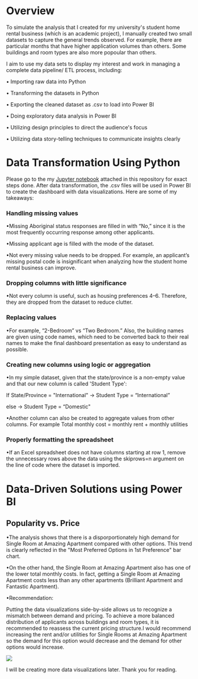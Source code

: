 <h1>Overview</h1>
To simulate the analysis that I created for my university's student home rental business (which is an academic project), I manually created two small datasets to capture the general trends observed. For example, there are particular months that have higher application volumes than others. Some buildings and room types are also more popoular than others.

I aim to use my data sets to display my interest and work in managing a complete data pipeline/ ETL process, including:

• Importing raw data into Python

• Transforming the datasets in Python

• Exporting the cleaned dataset as .csv to load into Power BI

• Doing exploratory data analysis in Power BI

• Utilizing design principles to direct the audience's focus

• Utilizing data story-telling techniques to communicate insights clearly


<h1>Data Transformation Using Python</h1>
Please go to the my <a href="https://github.com/w7978708wen/Student-Home-Rental-Analysis/blob/main/Python_data_analysis.ipynb">Jupyter notebook</a> attached in this repository for exact steps done. After data transformation, the .csv files will be used in Power BI to create the dashboard with data visualizations. Here are some of my takeaways:

<h3>Handling missing values</h3>

•Missing Aboriginal status responses are filled in with “No,” since it is the most frequently occurring response among other applicants.

•Missing applicant age is filled with the mode of the dataset.

•Not every missing value needs to be dropped. For example, an applicant’s missing postal code is insignificant when analyzing how the student home rental business can improve.

<h3>Dropping columns with little significance</h3>

•Not every column is useful, such as housing preferences 4–6. Therefore, they are dropped from the dataset to reduce clutter. 

<h3>Replacing values</h3>

•For example, “2-Bedroom” vs “Two Bedroom.” Also, the building names are given using code names, which need to be converted back to their real names to make the final dashboard presentation as easy to understand as possible.

<h3>Creating new columns using logic or aggregation</h3>

•In my simple dataset, given that the state/province is a non-empty value and that our new column is called 'Student Type':

If State/Province = "International" → Student Type = “International”

else → Student Type = “Domestic"

•Another column can also be created to aggregate values from other columns. For example Total monthly cost = monthly rent + monthly utilities

<h3>Properly formatting the spreadsheet</h3>

•If an Excel spreadsheet does not have columns starting at row 1, remove the unnecessary rows above the data using the skiprows=n argument on the line of code where the dataset is imported.

<h1>Data-Driven Solutions using Power BI</h1>

<h2>Popularity vs. Price </h2>

•The analysis shows that there is a disporportionately high demand for Single Room at Amazing Apartment compared with other options. This trend is clearly reflected in the "Most Preferred Options in 1st Preference" bar chart. 

•On the other hand, the Single Room at Amazing Apartment also has one of the lower total monthly costs. In fact, getting a Single Room at Amazing Apartment costs less than any other apartments (Brilliant Apartment and Fantastic Apartment). 

•Recommendation: 

Putting the data visualizations side-by-side allows us to recognize a mismatch between demand and pricing. To achieve a more balanced distribution of applicants across buildings and room types, it is recommended to reassess the current pricing structure.I would recommend increasing the rent and/or utilities for Single Rooms at Amazing Apartment so the demand for this option would decrease and the demand for other options would increase.


<img src="https://github.com/w7978708wen/Student-Home-Rental-Analysis/blob/main/PowerBI%20Data%20Visualizations/Popularity%20vs.%20Price%20Data%20Visualization%201.png?raw=true">

I will be creating more data visualizations later. Thank you for reading.







